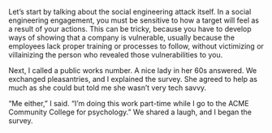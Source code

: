 Let’s start by talking about the social engineering attack itself. In a social engineering engagement, you must be sensitive to how a target will feel as a result of your actions. This can be tricky, because you have to develop ways of showing that a company is vulnerable, usually because the employees lack proper training or processes to follow, without victimizing or villainizing the person who revealed those vulnerabilities to you.

Next, I called a public works number. A nice lady in her 60s answered. We exchanged pleasantries, and I explained the survey. She agreed to help as much as she could but told me she wasn’t very tech savvy.

“Me either,” I said. “I’m doing this work part-time while I go to the ACME Community College for psychology.” We shared a laugh, and I began the survey.